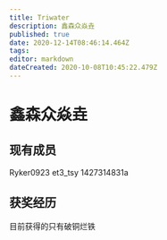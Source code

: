 ```yaml
---
title: Triwater
description: 鑫森众焱垚
published: true
date: 2020-12-14T08:46:14.464Z
tags: 
editor: markdown
dateCreated: 2020-10-08T10:45:22.479Z
---
```


# 鑫森众焱垚
## 现有成员
Ryker0923
et3_tsy
1427314831a
## 获奖经历

目前获得的只有破铜烂铁